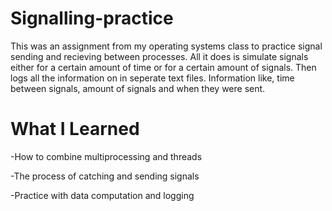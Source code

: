 # Signalling-practice
This was an assignment from my operating systems class to practice signal sending and recieving between processes. All it does is simulate signals either for a certain amount of time or for a certain amount of signals. Then logs all the information on in seperate text files. Information like, time between signals, amount of signals and when they were sent.
# What I Learned
-How to combine multiprocessing and threads

-The process of catching and sending signals

-Practice with data computation and logging

